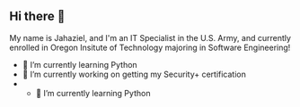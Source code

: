 ## Hi there 👋

My name is Jahaziel, and I'm an IT Specialist in the U.S. Army,  and currently enrolled in Oregon Insitute of Technology majoring in Software Engineering!
 
- 🌱 I’m currently learning Python
- 🔭 I’m currently working on getting my Security+ certification
- - 🌱 I’m currently learning Python

<!--
**JaRule22/jarule22** is a ✨ _special_ ✨ repository because its `README.md` (this file) appears on your GitHub profile.

Here are some ideas to get you started:

- 🔭 I’m currently working on ...
- 🌱 I’m currently learning ...
- 👯 I’m looking to collaborate on ...
- 🤔 I’m looking for help with ...
- 💬 Ask me about ...
- 📫 How to reach me: ...
- 😄 Pronouns: ...
- ⚡ Fun fact: ...
-->
